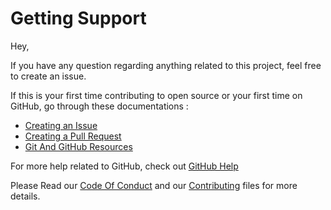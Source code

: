 # Getting Support

Hey,

If you have any question regarding anything related to this project, feel free to create an issue.

If this is your first time contributing to open source or your first time on GitHub, go through these documentations :

-   [Creating an Issue](https://help.github.com/en/github/managing-your-work-on-github/creating-an-issue)
-   [Creating a Pull Request](https://help.github.com/en/github/collaborating-with-issues-and-pull-requests/creating-a-pull-request)
-   [Git And GitHub Resources](https://github.com/Open-Source-Community-VIT-AP/OpenSource101)

For more help related to GitHub, check out [GitHub Help](https://help.github.com/en)

Please Read our [Code Of Conduct](https://github.com/SVijayB/Gist/blob/master/.github/CODE_OF_CONDUCT.md) and our [Contributing](https://github.com/SVijayB/Gist/blob/master/.github/CONTRIBUTING.md) files for more details.

